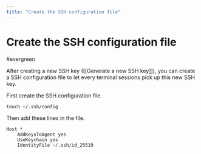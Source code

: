 ```yaml
---
title: "Create the SSH configuration file"
---
```


# Create the SSH configuration file
#evergreen

After creating a new SSH key ([[Generate a new SSH key]]), you can create a SSH configuration file to let every terminal sessions pick up this new SSH key.

First create the SSH configuration file.
```shell
touch ~/.ssh/config
```

Then add these lines in the file.
```shell
Host *
	AddKeysToAgent yes
	UseKeychain yes
	IdentityFile ~/.ssh/id_25519
```